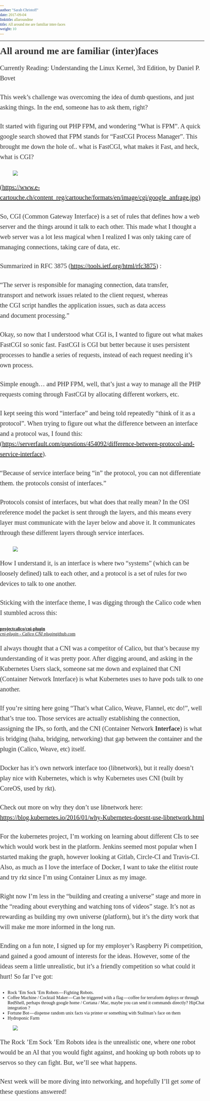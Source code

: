 ```yaml
---
author: "Sarah Christoff"
date: 2017-09-04
linktitle: allaroundme
title: All around me are familiar inter-faces
weight: 10
---
```


<html><head><meta http-equiv="Content-Type" content="text/html; charset=utf-8"><title>All around me are familiar (inter)faces</title><style>
      * {
        font-family: Georgia, Cambria, "Times New Roman", Times, serif;
      }
      html, body {
        margin: 0;
        padding: 0;
      }
      h1 {
        font-size: 50px;
        margin-bottom: 17px;
        color: #333;
      }
      h2 {
        font-size: 24px;
        line-height: 1.6;
        margin: 30px 0 0 0;
        margin-bottom: 18px;
        margin-top: 33px;
        color: #333;
      }
      h3 {
        font-size: 30px;
        margin: 10px 0 20px 0;
        color: #333;
      }
      header {
        width: 640px;
        margin: auto;
      }
      section {
        width: 640px;
        margin: auto;
      }
      section p {
        margin-bottom: 27px;
        font-size: 20px;
        line-height: 1.6;
        color: #333;
      }
      section img {
        max-width: 640px;
      }
      footer {
        padding: 0 20px;
        margin: 50px 0;
        text-align: center;
        font-size: 12px;
      }
      .aspectRatioPlaceholder {
        max-width: auto !important;
        max-height: auto !important;
      }
      .aspectRatioPlaceholder-fill {
        padding-bottom: 0 !important;
      }
      header,
      section[data-field=subtitle] {
        display: none;
      }
      </style></head><body><article class="h-entry">
<header>
<h1 class="p-name">All around me are familiar (inter)faces</h1>
</header>
<section data-field="body" class="e-content">
<section name="aba2" class="section section--body section--first section--last"><div class="section-divider"><hr class="section-divider"></div><div class="section-content"><div class="section-inner sectionLayout--insetColumn"><h3 name="ee27" id="ee27" class="graf graf--h3 graf--leading graf--title">All around me are familiar (inter)faces</h3><p name="5ac3" id="5ac3" class="graf graf--p graf-after--h3">Currently Reading: Understanding the Linux Kernel, 3rd Edition, by Daniel P. Bovet</p><p name="7f9e" id="7f9e" class="graf graf--p graf-after--p">This week’s challenge was overcoming the idea of dumb questions, and just asking things. In the end, someone has to ask them, right?</p><p name="f87c" id="f87c" class="graf graf--p graf-after--p">It started with figuring out PHP FPM, and wondering “What is FPM”. A quick google search showed that FPM stands for “FastCGI Process Manager”. This brought me down the hole of.. what is FastCGI, what makes it Fast, and heck, what is CGI?</p><figure name="a3b6" id="a3b6" class="graf graf--figure graf-after--p"><div class="aspectRatioPlaceholder is-locked" style="max-width: 300px; max-height: 105px;"><div class="aspectRatioPlaceholder-fill" style="padding-bottom: 35%;"></div><img class="graf-image" data-image-id="0*pYstdYw3tCVnqjGs.jpg" data-width="300" data-height="105" data-external-src="https://catonacomputer.wpengine.com/wp-content/uploads/2017/08/cgi-300x105.jpg" src="https://cdn-images-1.medium.com/max/800/0*pYstdYw3tCVnqjGs.jpg"></div></figure><p name="e37c" id="e37c" class="graf graf--p graf-after--figure">(<a href="https://www.e-cartouche.ch/content_reg/cartouche/formats/en/image/cgi/google_anfrage.jpg" data-href="https://www.e-cartouche.ch/content_reg/cartouche/formats/en/image/cgi/google_anfrage.jpg" class="markup--anchor markup--p-anchor" rel="noopener" target="_blank">https://www.e-cartouche.ch/content_reg/cartouche/formats/en/image/cgi/google_anfrage.jpg)</a></p><p name="ef94" id="ef94" class="graf graf--p graf-after--p">So, CGI (Common Gateway Interface) is a set of rules that defines how a web server and the things around it talk to each other. This made what I thought a web server was a lot less magical when I realized I was only taking care of managing connections, taking care of data, etc.</p><p name="fa08" id="fa08" class="graf graf--p graf-after--p">Summarized in RFC 3875 (<a href="https://tools.ietf.org/html/rfc3875" data-href="https://tools.ietf.org/html/rfc3875" class="markup--anchor markup--p-anchor" rel="noopener" target="_blank">https://tools.ietf.org/html/rfc3875</a>) :</p><p name="0643" id="0643" class="graf graf--p graf--startsWithDoubleQuote graf-after--p">“The server is responsible for managing connection, data transfer,<br> transport and network issues related to the client request, whereas<br> the CGI script handles the application issues, such as data access<br> and document processing.”</p><p name="39f5" id="39f5" class="graf graf--p graf-after--p">Okay, so now that I understood what CGI is, I wanted to figure out what makes FastCGI so sonic fast. FastCGI is CGI but better because it uses persistent processes to handle a series of requests, instead of each request needing it’s own process.</p><p name="2f9a" id="2f9a" class="graf graf--p graf-after--p">Simple enough… and PHP FPM, well, that’s just a way to manage all the PHP requests coming through FastCGI by allocating different workers, etc.</p><p name="9131" id="9131" class="graf graf--p graf-after--p">I kept seeing this word “interface” and being told repeatedly “think of it as a protocol”. When trying to figure out what the difference between an interface and a protocol was, I found this:(<a href="https://serverfault.com/questions/454092/difference-between-protocol-and-service-interface" data-href="https://serverfault.com/questions/454092/difference-between-protocol-and-service-interface" class="markup--anchor markup--p-anchor" rel="noopener" target="_blank">https://serverfault.com/questions/454092/difference-between-protocol-and-service-interface</a>).</p><p name="83fe" id="83fe" class="graf graf--p graf--startsWithDoubleQuote graf-after--p">“Because of service interface being “in” the protocol, you can not differentiate them. the protocols consist of interfaces.”</p><p name="0452" id="0452" class="graf graf--p graf-after--p">Protocols consist of interfaces, but what does that really mean? In the OSI reference model the packet is sent through the layers, and this means every layer must communicate with the layer below and above it. It communicates through these different layers through service interfaces.</p><figure name="cc50" id="cc50" class="graf graf--figure graf-after--p"><div class="aspectRatioPlaceholder is-locked" style="max-width: 500px; max-height: 398px;"><div class="aspectRatioPlaceholder-fill" style="padding-bottom: 79.60000000000001%;"></div><img class="graf-image" data-image-id="0*4uWjvh_VWe8w669S.jpg" data-width="500" data-height="398" data-external-src="https://ecomputernotes.com/images/Communication-between-the-layers-in-OSI-model.jpg" src="https://cdn-images-1.medium.com/max/800/0*4uWjvh_VWe8w669S.jpg"></div></figure><p name="aa5d" id="aa5d" class="graf graf--p graf-after--figure">How I understand it, is an interface is where two “systems” (which can be loosely defined) talk to each other, and a protocol is a set of rules for two devices to talk to one another.</p><p name="c561" id="c561" class="graf graf--p graf-after--p">Sticking with the interface theme, I was digging through the Calico code when I stumbled across this:</p><div name="21e8" id="21e8" class="graf graf--mixtapeEmbed graf-after--p"><a href="https://github.com/projectcalico/cni-plugin" data-href="https://github.com/projectcalico/cni-plugin" class="markup--anchor markup--mixtapeEmbed-anchor" title="https://github.com/projectcalico/cni-plugin"><strong class="markup--strong markup--mixtapeEmbed-strong">projectcalico/cni-plugin</strong><br><em class="markup--em markup--mixtapeEmbed-em">cni-plugin - Calico CNI plugin</em>github.com</a><a href="https://github.com/projectcalico/cni-plugin" class="js-mixtapeImage mixtapeImage u-ignoreBlock" data-media-id="806914869f5d13d0b55328ad86f3d2d5" data-thumbnail-img-id="0*cjXUTEMC9S1SMLBE." style="background-image: url(https://cdn-images-1.medium.com/fit/c/160/160/0*cjXUTEMC9S1SMLBE.);"></a></div><p name="6b2a" id="6b2a" class="graf graf--p graf-after--mixtapeEmbed">I always thought that a CNI was a competitor of Calico, but that’s because my understanding of it was pretty poor. After digging around, and asking in the Kubernetes Users slack, someone sat me down and explained that CNI (Container Network Interface) is what Kubernetes uses to have pods talk to one another.</p><p name="226d" id="226d" class="graf graf--p graf-after--p">If you’re sitting here going “That’s what Calico, Weave, Flannel, etc do!”, well that’s true too. Those services are actually establishing the connection, assigning the IPs, so forth, and the CNI (Container Network<strong class="markup--strong markup--p-strong"> Interface</strong>) is what is bridging (haha, bridging, networking) that gap between the container and the plugin (Calico, Weave, etc) itself.</p><p name="09f9" id="09f9" class="graf graf--p graf-after--p">Docker has it’s own network interface too (libnetwork), but it really doesn’t play nice with Kubernetes, which is why Kubernetes uses CNI (built by CoreOS, used by rkt).</p><p name="945b" id="945b" class="graf graf--p graf-after--p">Check out more on why they don’t use libnetwork here: <a href="https://blog.kubernetes.io/2016/01/why-Kubernetes-doesnt-use-libnetwork.html" data-href="https://blog.kubernetes.io/2016/01/why-Kubernetes-doesnt-use-libnetwork.html" class="markup--anchor markup--p-anchor" rel="noopener" target="_blank">https://blog.kubernetes.io/2016/01/why-Kubernetes-doesnt-use-libnetwork.html</a></p><p name="fbc1" id="fbc1" class="graf graf--p graf-after--p">For the kubernetes project, I’m working on learning about different CIs to see which would work best in the platform. Jenkins seemed most popular when I started making the graph, however looking at Gitlab, Circle-CI and Travis-CI. Also, as much as I love the interface of Docker, I want to take the elitist route and try rkt since I’m using Container Linux as my image.</p><p name="6eb5" id="6eb5" class="graf graf--p graf-after--p">Right now I’m less in the “building and creating a universe” stage and more in the “reading about everything and watching tons of videos” stage. It’s not as rewarding as building my own universe (platform), but it’s the dirty work that will make me more informed in the long run.</p><p name="ac0d" id="ac0d" class="graf graf--p graf-after--p">Ending on a fun note, I signed up for my employer’s Raspberry Pi competition, and gained a good amount of interests for the ideas. However, some of the ideas seem a little unrealistic, but it’s a friendly competition so what could it hurt! So far I’ve got:</p><ul class="postList"><li name="eb84" id="eb84" class="graf graf--li graf-after--p">Rock ’Em Sock ’Em Robots — Fighting Robots.</li><li name="f487" id="f487" class="graf graf--li graf-after--li">Coffee Machine / Cocktail Maker — Can be triggered with a flag — coffee for terraform deploys or through RedShell, perhaps through google home / Cortana / Mac, maybe you can send it commands directly? HipChat integration ?</li><li name="1c2c" id="1c2c" class="graf graf--li graf-after--li">Fortune Bot — dispense random unix facts via printer or something with Stallman’s face on them</li><li name="d303" id="d303" class="graf graf--li graf-after--li">Hydroponic Farm</li></ul><figure name="120d" id="120d" class="graf graf--figure graf-after--li"><div class="aspectRatioPlaceholder is-locked" style="max-width: 650px; max-height: 300px;"><div class="aspectRatioPlaceholder-fill" style="padding-bottom: 46.2%;"></div><img class="graf-image" data-image-id="0*uKhbw--kPtcGsI4m.jpg" data-width="650" data-height="300" data-external-src="https://www.retroland.com/wp-content/uploads/2012/02/Rock%E2%80%99em-Sock%E2%80%99em-Robots.jpg" src="https://cdn-images-1.medium.com/max/800/0*uKhbw--kPtcGsI4m.jpg"></div></figure><p name="fd6d" id="fd6d" class="graf graf--p graf-after--figure">The Rock ’Em Sock ’Em Robots idea is the unrealistic one, where one robot would be an AI that you would fight against, and hooking up both robots up to servos so they can fight. But, we’ll see what happens.</p><p name="e045" id="e045" class="graf graf--p graf-after--p graf--trailing">Next week will be more diving into networking, and hopefully I’ll get <em class="markup--em markup--p-em">some </em>of these questions answered!</p></div></div></section>
</section>